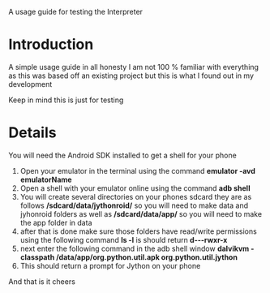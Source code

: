 A usage guide for testing the Interpreter

# Introduction #

A simple usage guide in all honesty I am not 100 % familiar with everything as this was based off an existing project but this is what I found out in my development

Keep in mind this is just for testing


# Details #

You will need the Android SDK installed to get a shell for your phone

  1. Open your emulator in the terminal using the command **emulator -avd emulatorName**
  1. Open a shell with your emulator online using the command **adb shell**
  1. You will create several directories on your phones sdcard they are as follows **/sdcard/data/jythonroid/** so you will need to make data and jyhonroid folders as well as **/sdcard/data/app/** so you will need to make the app folder in data
  1. after that is done make sure those folders have read/write permissions using the following command **ls -l** is should return **d---rwxr-x**
  1. next enter the following command in the adb shell window **dalvikvm -classpath /data/app/org.python.util.apk org.python.util.jython**
  1. This should return a prompt for Jython on your phone

And that is it cheers